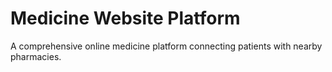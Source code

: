 # Medicine Website Platform

A comprehensive online medicine platform connecting patients with nearby pharmacies.

